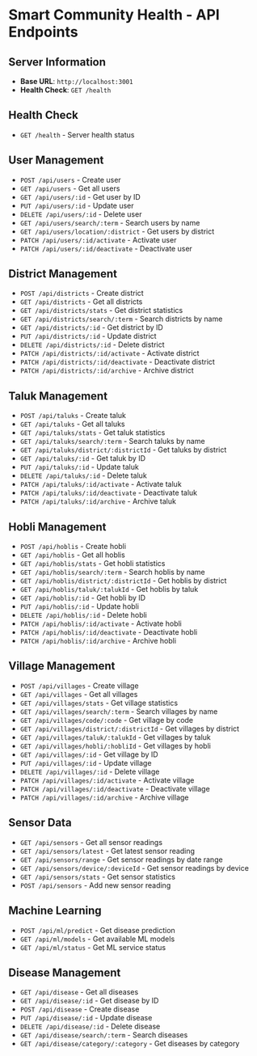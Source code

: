 # Smart Community Health - API Endpoints

## Server Information
- **Base URL**: `http://localhost:3001`
- **Health Check**: `GET /health`

## Health Check
- `GET /health` - Server health status

## User Management
- `POST /api/users` - Create user
- `GET /api/users` - Get all users
- `GET /api/users/:id` - Get user by ID
- `PUT /api/users/:id` - Update user
- `DELETE /api/users/:id` - Delete user
- `GET /api/users/search/:term` - Search users by name
- `GET /api/users/location/:district` - Get users by district
- `PATCH /api/users/:id/activate` - Activate user
- `PATCH /api/users/:id/deactivate` - Deactivate user

## District Management
- `POST /api/districts` - Create district
- `GET /api/districts` - Get all districts
- `GET /api/districts/stats` - Get district statistics
- `GET /api/districts/search/:term` - Search districts by name
- `GET /api/districts/:id` - Get district by ID
- `PUT /api/districts/:id` - Update district
- `DELETE /api/districts/:id` - Delete district
- `PATCH /api/districts/:id/activate` - Activate district
- `PATCH /api/districts/:id/deactivate` - Deactivate district
- `PATCH /api/districts/:id/archive` - Archive district

## Taluk Management
- `POST /api/taluks` - Create taluk
- `GET /api/taluks` - Get all taluks
- `GET /api/taluks/stats` - Get taluk statistics
- `GET /api/taluks/search/:term` - Search taluks by name
- `GET /api/taluks/district/:districtId` - Get taluks by district
- `GET /api/taluks/:id` - Get taluk by ID
- `PUT /api/taluks/:id` - Update taluk
- `DELETE /api/taluks/:id` - Delete taluk
- `PATCH /api/taluks/:id/activate` - Activate taluk
- `PATCH /api/taluks/:id/deactivate` - Deactivate taluk
- `PATCH /api/taluks/:id/archive` - Archive taluk

## Hobli Management
- `POST /api/hoblis` - Create hobli
- `GET /api/hoblis` - Get all hoblis
- `GET /api/hoblis/stats` - Get hobli statistics
- `GET /api/hoblis/search/:term` - Search hoblis by name
- `GET /api/hoblis/district/:districtId` - Get hoblis by district
- `GET /api/hoblis/taluk/:talukId` - Get hoblis by taluk
- `GET /api/hoblis/:id` - Get hobli by ID
- `PUT /api/hoblis/:id` - Update hobli
- `DELETE /api/hoblis/:id` - Delete hobli
- `PATCH /api/hoblis/:id/activate` - Activate hobli
- `PATCH /api/hoblis/:id/deactivate` - Deactivate hobli
- `PATCH /api/hoblis/:id/archive` - Archive hobli

## Village Management
- `POST /api/villages` - Create village
- `GET /api/villages` - Get all villages
- `GET /api/villages/stats` - Get village statistics
- `GET /api/villages/search/:term` - Search villages by name
- `GET /api/villages/code/:code` - Get village by code
- `GET /api/villages/district/:districtId` - Get villages by district
- `GET /api/villages/taluk/:talukId` - Get villages by taluk
- `GET /api/villages/hobli/:hobliId` - Get villages by hobli
- `GET /api/villages/:id` - Get village by ID
- `PUT /api/villages/:id` - Update village
- `DELETE /api/villages/:id` - Delete village
- `PATCH /api/villages/:id/activate` - Activate village
- `PATCH /api/villages/:id/deactivate` - Deactivate village
- `PATCH /api/villages/:id/archive` - Archive village

## Sensor Data
- `GET /api/sensors` - Get all sensor readings
- `GET /api/sensors/latest` - Get latest sensor reading
- `GET /api/sensors/range` - Get sensor readings by date range
- `GET /api/sensors/device/:deviceId` - Get sensor readings by device
- `GET /api/sensors/stats` - Get sensor statistics
- `POST /api/sensors` - Add new sensor reading

## Machine Learning
- `POST /api/ml/predict` - Get disease prediction
- `GET /api/ml/models` - Get available ML models
- `GET /api/ml/status` - Get ML service status

## Disease Management
- `GET /api/disease` - Get all diseases
- `GET /api/disease/:id` - Get disease by ID
- `POST /api/disease` - Create disease
- `PUT /api/disease/:id` - Update disease
- `DELETE /api/disease/:id` - Delete disease
- `GET /api/disease/search/:term` - Search diseases
- `GET /api/disease/category/:category` - Get diseases by category